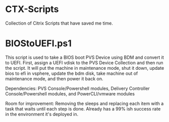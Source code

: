 # CTX-Scripts
Collection of Citrix Scripts that have saved me time.

# BIOStoUEFI.ps1
This script is used to take a BIOS boot PVS Device using BDM and convert it to UEFI. First, assign a UEFI vdisk to the PVS Device Collection and then run the script. It will put the machine in maintenance mode, shut it down, update bios to efi in vsphere, update the bdm disk, take machine out of maintenance mode, and then power it back on.  

Dependencies:
PVS Console/Powershell modules, Delivery Controller Console/Powershell modules, and PowerCLI/vmware modules

Room for improvement:
Removing the sleeps and replacing each item with a task that waits until each step is done.  Already has a 99% ish success rate in the environment it's deployed in.  

